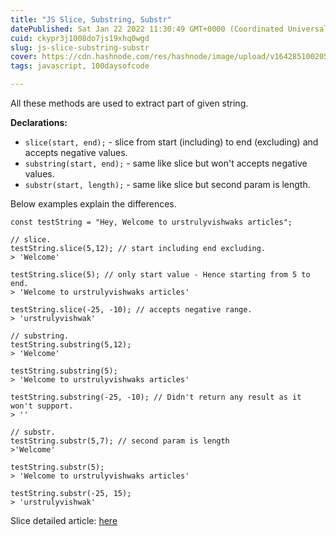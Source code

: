 ```yaml
---
title: "JS Slice, Substring, Substr"
datePublished: Sat Jan 22 2022 11:30:49 GMT+0000 (Coordinated Universal Time)
cuid: ckypr3j1008do7js19xhq0wgd
slug: js-slice-substring-substr
cover: https://cdn.hashnode.com/res/hashnode/image/upload/v1642851002053/G_TcVaPEH.png
tags: javascript, 100daysofcode

---
```


All these methods are used to extract part of given string.

**Declarations:**
- `slice(start, end);` - slice from start (including) to end (excluding) and accepts negative values.
- `substring(start, end);` - same like slice but won't accepts negative values.
- `substr(start, length);` - same like slice but second param is length.

Below examples explain the differences.

```
const testString = "Hey, Welcome to urstrulyvishwaks articles";

// slice.
testString.slice(5,12); // start including end excluding.
> 'Welcome'

testString.slice(5); // only start value - Hence starting from 5 to end.
> 'Welcome to urstrulyvishwaks articles'

testString.slice(-25, -10); // accepts negative range.
> 'urstrulyvishwak'

// substring.
testString.substring(5,12);
> 'Welcome'

testString.substring(5);
> 'Welcome to urstrulyvishwaks articles'

testString.substring(-25, -10); // Didn't return any result as it won't support.
> ''

// substr.
testString.substr(5,7); // second param is length
>'Welcome'

testString.substr(5);
> 'Welcome to urstrulyvishwaks articles'

testString.substr(-25, 15);
> 'urstrulyvishwak'
```

Slice detailed article: [here](https://vkglobal.hashnode.dev/js-slice)

